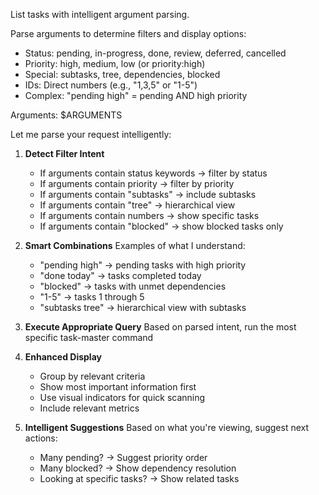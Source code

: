 List tasks with intelligent argument parsing.

Parse arguments to determine filters and display options:

- Status: pending, in-progress, done, review, deferred, cancelled
- Priority: high, medium, low (or priority:high)
- Special: subtasks, tree, dependencies, blocked
- IDs: Direct numbers (e.g., "1,3,5" or "1-5")
- Complex: "pending high" = pending AND high priority

Arguments: $ARGUMENTS

Let me parse your request intelligently:

1. **Detect Filter Intent**

   - If arguments contain status keywords → filter by status
   - If arguments contain priority → filter by priority
   - If arguments contain "subtasks" → include subtasks
   - If arguments contain "tree" → hierarchical view
   - If arguments contain numbers → show specific tasks
   - If arguments contain "blocked" → show blocked tasks only

2. **Smart Combinations**
   Examples of what I understand:

   - "pending high" → pending tasks with high priority
   - "done today" → tasks completed today
   - "blocked" → tasks with unmet dependencies
   - "1-5" → tasks 1 through 5
   - "subtasks tree" → hierarchical view with subtasks

3. **Execute Appropriate Query**
   Based on parsed intent, run the most specific task-master command

4. **Enhanced Display**

   - Group by relevant criteria
   - Show most important information first
   - Use visual indicators for quick scanning
   - Include relevant metrics

5. **Intelligent Suggestions**
   Based on what you're viewing, suggest next actions:
   - Many pending? → Suggest priority order
   - Many blocked? → Show dependency resolution
   - Looking at specific tasks? → Show related tasks
